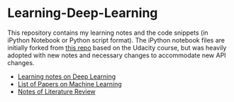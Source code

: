 # Learning-Deep-Learning
This repository contains my learning notes and the code snippets (in iPython Notebook or Python script format). The iPython notebook files are initially forked from [this repo](git@github.com:jessicayung/self-driving-car-nd.git) based on the Udacity course, but was heavily adopted with new notes and necessary changes to accommodate new API changes.

- [Learning notes on Deep Learning](Learning_notes.md)
- [List of Papers on Machine Learning](List_of_Machine_Learning_Papers.md)
- [Notes of Literature Review](Machine_Learning_Papers_Notes.md)